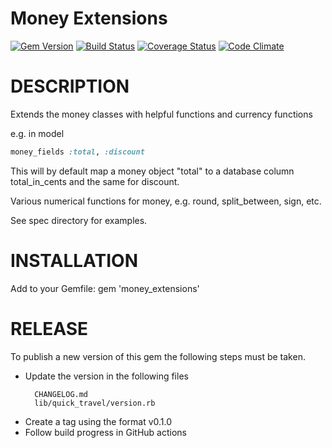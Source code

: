 # Money Extensions

[![Gem Version](https://badge.fury.io/rb/money_extensions.svg)](http://badge.fury.io/rb/money_extensions)
[![Build Status](https://github.com/sealink/money_extensions/workflows/Build%20and%20Test/badge.svg?branch=master)](https://github.com/sealink/money_extensions/actions)
[![Coverage Status](https://coveralls.io/repos/sealink/money_extensions/badge.png)](https://coveralls.io/r/sealink/money_extensions)
[![Code Climate](https://codeclimate.com/github/sealink/money_extensions.png)](https://codeclimate.com/github/sealink/money_extensions)

# DESCRIPTION

Extends the money classes with helpful functions and currency functions

e.g. in model

```ruby
money_fields :total, :discount
```

This will by default map a money object "total" to a database column total_in_cents and the same for discount.

Various numerical functions for money, e.g. round, split_between, sign, etc.

See spec directory for examples.

# INSTALLATION

Add to your Gemfile:
gem 'money_extensions'

# RELEASE

To publish a new version of this gem the following steps must be taken.

- Update the version in the following files
  ```
    CHANGELOG.md
    lib/quick_travel/version.rb
  ```
- Create a tag using the format v0.1.0
- Follow build progress in GitHub actions
